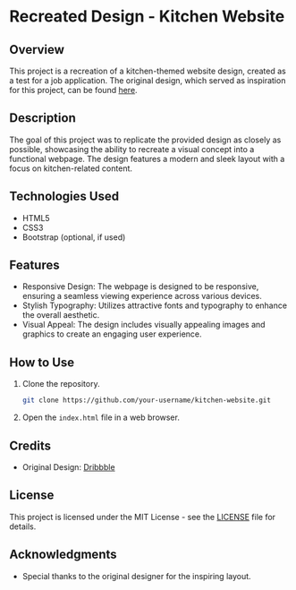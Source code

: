 # Recreated Design - Kitchen Website

## Overview

This project is a recreation of a kitchen-themed website design, created as a test for a job application. The original design, which served as inspiration for this project, can be found [here](https://cdn.dribbble.com/userupload/5569664/file/original-30644fa4351586374102214121c0b424.png?resize=1024x3937&vertical=center).

## Description

The goal of this project was to replicate the provided design as closely as possible, showcasing the ability to recreate a visual concept into a functional webpage. The design features a modern and sleek layout with a focus on kitchen-related content.

## Technologies Used

- HTML5
- CSS3
- Bootstrap (optional, if used)

## Features

- Responsive Design: The webpage is designed to be responsive, ensuring a seamless viewing experience across various devices.
- Stylish Typography: Utilizes attractive fonts and typography to enhance the overall aesthetic.
- Visual Appeal: The design includes visually appealing images and graphics to create an engaging user experience.

## How to Use

1. Clone the repository.
   ```bash
   git clone https://github.com/your-username/kitchen-website.git
   ```

2. Open the `index.html` file in a web browser.

## Credits

- Original Design: [Dribbble](https://cdn.dribbble.com/userupload/5569664/file/original-30644fa4351586374102214121c0b424.png?resize=1024x3937&vertical=center)

## License

This project is licensed under the MIT License - see the [LICENSE](LICENSE) file for details.

## Acknowledgments

- Special thanks to the original designer for the inspiring layout.
